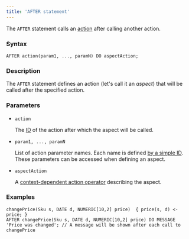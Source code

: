 ```yaml
---
title: 'AFTER statement'
---
```


The `AFTER` statement calls an [action](Actions.md) after calling another action. 

### Syntax

    AFTER action(param1, ..., paramN) DO aspectAction;

### Description

The `AFTER` statement defines an action (let's call it an *aspect*) that will be called after the specified action.

### Parameters

- `action`

    The [ID](IDs.md#propertyid-broken) of the action after which the aspect will be called.

- `param1, ..., paramN`

    List of action parameter names. Each name is defined [by a simple ID](IDs.md#id-broken). These parameters can be accessed when defining an aspect.

- `aspectAction`

    A [context-dependent action operator](Action_operators.md#contextdependent) describing the aspect.

### Examples

```lsf
changePrice(Sku s, DATE d, NUMERIC[10,2] price)  { price(s, d) <- price; }
AFTER changePrice(Sku s, DATE d, NUMERIC[10,2] price) DO MESSAGE 'Price was changed'; // A message will be shown after each call to changePrice
```
